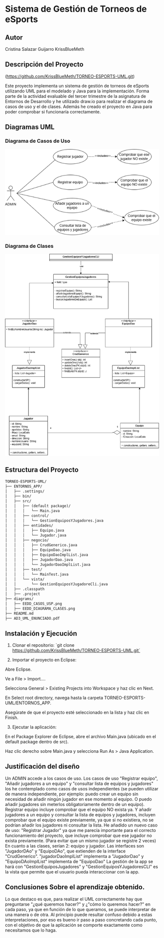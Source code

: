# Sistema de Gestión de Torneos de eSports 
## Autor
Cristina Salazar Guijarro
KrissBlueMeth

## Descripción del Proyecto
(https://github.com/KrissBlueMeth/TORNEO-ESPORTS-UML.git)

Este proyecto implementa un sistema de gestión de torneos de eSports utilizando UML para el modelado y Java para la implementación. Forma parte de la actividad evaluable del tercer trimestre de la asignatura de Entornos de Desarrollo y he utilizado draw.io para realizar el diagrama de casos de uso y el de clases. Además he creado el proyecto en Java para poder comprobar si funcionaría correctamente. 

## Diagramas UML 

### Diagrama de Casos de Uso 
![Diagrama de casos de uso](diagrams/EEDD_CASOS_USO.png) 

### Diagrama de Clases 
![Diagrama de clases](diagrams/EEDD_DIAGRAMA_CLASES.png) 

## Estructura del Proyecto

```tree
TORNEO-ESPORTS-UML/
├── ENTORNOS_APP/
│   ├── .settings/
│   ├── bin/
│   ├── src/
│   │   ├── (default package)/
│   │   │   └── Main.java
│   │   ├── control/
│   │   │   └── GestionEquiposYJugadores.java
│   │   ├── entidades/
│   │   │   ├── Equipo.java
│   │   │   └── Jugador.java
│   │   ├── negocio/
│   │   │   ├── CrudGenerico.java
│   │   │   ├── EquipoDao.java
│   │   │   ├── EquipoDaoImplList.java
│   │   │   ├── JugadorDao.java
│   │   │   └── JugadorDaoImplList.java
│   │   ├── test/
│   │   │   └── MainTest.java
│   │   └── vista/
│   │       └── GestionEquiposYJugadoreCli.java
│   ├── .classpath
│   ├── .project
├── diagrams/
│   ├── EEDD_CASOS_USP.png
│   ├── EEDD_DIAGRAMA_CLASES.png
├── README.md
├── AD3_UML_ENUNCIADO.pdf
```

## Instalación y Ejecución 
1. Clonar el repositorio:
 `git clone https://github.com/KrissBlueMeth/TORNEO-ESPORTS-UML.git´
  
2. Importar el proyecto en Eclipse:
   
Abre Eclipse.

Ve a File > Import....

Selecciona General > Existing Projects into Workspace y haz clic en Next.

En Select root directory, navega hasta la carpeta TORNEO-ESPORTS-UML/ENTORNOS_APP.

Asegúrate de que el proyecto esté seleccionado en la lista y haz clic en Finish.

3. Ejecutar la aplicación:
   
En el Package Explorer de Eclipse, abre el archivo Main.java (ubicado en el default package dentro de src).

Haz clic derecho sobre Main.java y selecciona Run As > Java Application.

 ## Justificación del diseño 
 Un ADMIN accede a los casos de uso. Los casos de uso "Registrar equipo", "Añadir jugadores a un equipo" y "consultar lista de equipos y jugadores" los he contemplado como casos de usos independientes (se pueden utilizar de manera independiente, por ejemplo: puedo crear un equipo sin necesidad de añadir ningún jugador en ese momento al equipo. O puedo añadir jugadores sin meterlos obligatoriamente dentro de un equipo). Registrar equipo incluye comprobar que el equipo NO exista ya. Y añadir jugadores a un equipo y consultar la lista de equipos y jugadores, incluyen comprobar que el equipo existe previamente, ya que si no existiera, no se podrían añadir los jugadores ni consultar la lista. He añadido un nuevo caso de uso: "Registrar Jugador" ya que me parecía importante para el correcto funcionamiento del proyecto, que incluye comprobar que ese jugador no exista previamente. (Para evitar que un mismo jugador se registre 2 veces)
En cuanto a las clases, serían 2: equipo y jugador. Las interfaces son "JugadorDAo" y "EquipoDAo", que extienden de la interface "CrudGenerico". "jugadorDaoImplList" implementa a "JugadorDao" y "EquipoDAoImplList" implementa de "EquipoDao" La gestión de la app se hará con "GestionEquiposJugadores" y "GestionEquiposYJugadoresCLI" es la vista que permite que el usuario pueda interaccionar con la app.
 
 ## Conclusiones Sobre el aprendizaje obtenido.
Lo que destaco es que, para realizar el UML correctamente hay que preguntarse "¿qué queremos hacer?" y ¿"cómo lo queremos hacer?" en cada paso, ya que en función de lo que queramos, se puede interpretar de una manera o de otra. Al principio puede resultar confuso debido a estas interpretaciones, por eso es bueno ir paso a paso concretando cada punto, con el objetivo de que la aplicación se comporte exactamente como necesitamos que lo haga. 
